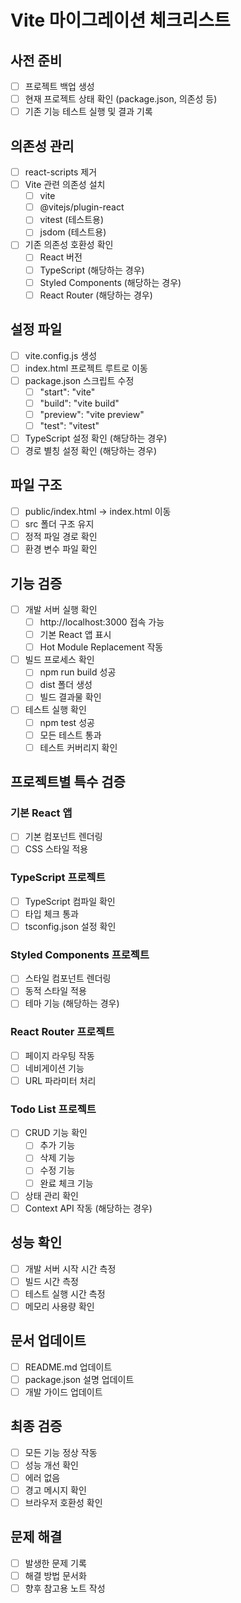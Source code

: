 # Vite 마이그레이션 체크리스트

## 사전 준비

- [ ] 프로젝트 백업 생성
- [ ] 현재 프로젝트 상태 확인 (package.json, 의존성 등)
- [ ] 기존 기능 테스트 실행 및 결과 기록

## 의존성 관리

- [ ] react-scripts 제거
- [ ] Vite 관련 의존성 설치
  - [ ] vite
  - [ ] @vitejs/plugin-react
  - [ ] vitest (테스트용)
  - [ ] jsdom (테스트용)
- [ ] 기존 의존성 호환성 확인
  - [ ] React 버전
  - [ ] TypeScript (해당하는 경우)
  - [ ] Styled Components (해당하는 경우)
  - [ ] React Router (해당하는 경우)

## 설정 파일

- [ ] vite.config.js 생성
- [ ] index.html 프로젝트 루트로 이동
- [ ] package.json 스크립트 수정
  - [ ] "start": "vite"
  - [ ] "build": "vite build"
  - [ ] "preview": "vite preview"
  - [ ] "test": "vitest"
- [ ] TypeScript 설정 확인 (해당하는 경우)
- [ ] 경로 별칭 설정 확인 (해당하는 경우)

## 파일 구조

- [ ] public/index.html → index.html 이동
- [ ] src 폴더 구조 유지
- [ ] 정적 파일 경로 확인
- [ ] 환경 변수 파일 확인

## 기능 검증

- [ ] 개발 서버 실행 확인
  - [ ] http://localhost:3000 접속 가능
  - [ ] 기본 React 앱 표시
  - [ ] Hot Module Replacement 작동
- [ ] 빌드 프로세스 확인
  - [ ] npm run build 성공
  - [ ] dist 폴더 생성
  - [ ] 빌드 결과물 확인
- [ ] 테스트 실행 확인
  - [ ] npm test 성공
  - [ ] 모든 테스트 통과
  - [ ] 테스트 커버리지 확인

## 프로젝트별 특수 검증

### 기본 React 앱

- [ ] 기본 컴포넌트 렌더링
- [ ] CSS 스타일 적용

### TypeScript 프로젝트

- [ ] TypeScript 컴파일 확인
- [ ] 타입 체크 통과
- [ ] tsconfig.json 설정 확인

### Styled Components 프로젝트

- [ ] 스타일 컴포넌트 렌더링
- [ ] 동적 스타일 적용
- [ ] 테마 기능 (해당하는 경우)

### React Router 프로젝트

- [ ] 페이지 라우팅 작동
- [ ] 네비게이션 기능
- [ ] URL 파라미터 처리

### Todo List 프로젝트

- [ ] CRUD 기능 확인
  - [ ] 추가 기능
  - [ ] 삭제 기능
  - [ ] 수정 기능
  - [ ] 완료 체크 기능
- [ ] 상태 관리 확인
- [ ] Context API 작동 (해당하는 경우)

## 성능 확인

- [ ] 개발 서버 시작 시간 측정
- [ ] 빌드 시간 측정
- [ ] 테스트 실행 시간 측정
- [ ] 메모리 사용량 확인

## 문서 업데이트

- [ ] README.md 업데이트
- [ ] package.json 설명 업데이트
- [ ] 개발 가이드 업데이트

## 최종 검증

- [ ] 모든 기능 정상 작동
- [ ] 성능 개선 확인
- [ ] 에러 없음
- [ ] 경고 메시지 확인
- [ ] 브라우저 호환성 확인

## 문제 해결

- [ ] 발생한 문제 기록
- [ ] 해결 방법 문서화
- [ ] 향후 참고용 노트 작성
